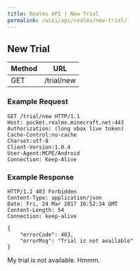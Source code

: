 ```yaml
---
title: Realms API | New Trial
permalink: /wiki/api/realms/new-trial/
---
```

## New Trial

|Method|URL|
|------|---|
|GET|/trial/new|
  
### Example Request

```
GET /trial/new HTTP/1.1
Host: pocket.realms.minecraft.net:443
Authorization: (long xbox live token)
Cache-Control:no-cache
Charset:utf-8
Client-Version:1.0.4
User-Agent:MCPE/Android
Connection: Keep-Alive
```

### Example Response

```
HTTP/1.1 403 Forbidden
Content-Type: application/json
Date: Fri, 24 Mar 2017 16:52:34 GMT
Content-Length: 54
Connection: keep-alive

{
    "errorCode": 403, 
    "errorMsg": "Trial is not available"
}
```

My trial is not available. Hmmm.
